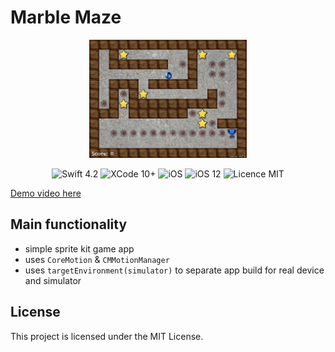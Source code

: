 #  Marble Maze

<div align = "center">
<img src="/screens/1.jpeg" width="50%">     
</div>

<p align="center">
<img src="https://img.shields.io/badge/Swift-4.2-orange.svg" alt="Swift 4.2"/>
<img src="https://img.shields.io/badge/Xcode-10%2B-brightgreen.svg" alt="XCode 10+"/>
<img src="https://img.shields.io/badge/platform-iOS-green.svg" alt="iOS"/>
<img src="https://img.shields.io/badge/iOS-12%2B-brightgreen.svg" alt="iOS 12"/>
<img src="https://img.shields.io/badge/licence-MIT-lightgray.svg" alt="Licence MIT"/>
</p>

[Demo video here]()

## Main functionality
* simple sprite kit game app
* uses `CoreMotion` & `CMMotionManager`
* uses `targetEnvironment(simulator)` to separate app build for real device and simulator

## License

This project is licensed under the MIT License.